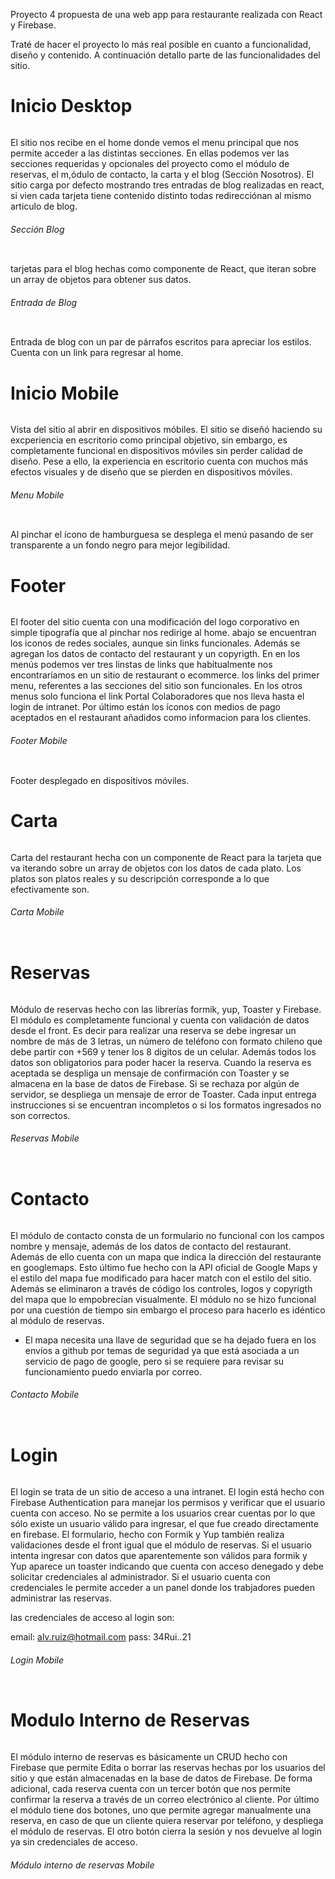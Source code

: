 Proyecto 4 propuesta de una web app para restaurante realizada con React y Firebase.

Traté de hacer el proyecto lo más real posible en cuanto a funcionalidad, diseño y contenido. A continuación detallo parte de las funcionalidades del sitio.

<h1>Inicio Desktop</h1>

<img src='https://i.postimg.cc/N0QHLVH8/homedesk.png' alt=''>

El sitio nos recibe en el home donde vemos el menu principal que nos permite acceder a las distintas secciones. En ellas podemos ver las secciones requeridas y opcionales del proyecto como el módulo de reservas, el m,ódulo de contacto, la carta y el blog (Sección Nosotros). El sitio carga por defecto mostrando tres entradas de blog realizadas en react, si vien cada tarjeta tiene contenido distinto todas redirecciónan al mismo articulo de blog.

<h6>Sección Blog</h6>
<img src='https://i.postimg.cc/d37Y6qz2/nosotros.png' alt=''>

tarjetas para el blog hechas como componente de React, que iteran sobre un array de objetos para obtener sus datos.

<h6>Entrada de Blog</h6>
<img src='https://i.postimg.cc/L5krNnxZ/blogarticle.png' alt=''>

Entrada de blog con un par de párrafos escritos para apreciar los estilos. Cuenta con un link para regresar al home.


<h1>Inicio Mobile</h1>
<img src='https://i.postimg.cc/pdQ3J9yb/homemobile.png' alt=''>

Vista del sitio al abrir en dispositivos móbiles. El sitio se diseñó haciendo su excperiencia en escritorio como principal objetivo, sin embargo, es completamente funcional en dispositivos móviles sin perder calidad de diseño. Pese a ello, la experiencia en escritorio cuenta con muchos más efectos visuales y de diseño que se pierden en dispositivos móviles.

<h6>Menu Mobile</h6>
<img src='https://i.postimg.cc/T1Bk6GhJ/homemobile2.png' alt=''>

Al pinchar el ícono de hamburguesa se desplega el menú pasando de ser transparente a un fondo negro para mejor legibilidad.

<h1>Footer</h1>

<img src='https://i.postimg.cc/G2DF0Yw9/footer.png' alt=''>

El footer del sitio cuenta con una modificación del logo corporativo en simple tipografía que al pinchar nos redirige al home. abajo se encuentran los iconos de redes sociales, aunque sin links funcionales. Además se agregan los datos de contacto del restaurant y un copyrigth. En en los menús podemos ver tres linstas de links que habitualmente nos encontraríamos en un sitio de restaurant o ecommerce. los links del primer menu, referentes a las secciones del sitio son funcionales. En los otros menus 
solo funciona el link Portal Colaboradores que nos lleva hasta el login de intranet. Por último están los íconos con medios de pago aceptados en el restaurant añadidos como 
informacion para los clientes.

<h6>Footer Mobile</h6>
<img src='https://i.postimg.cc/BncZznVs/footermobile.png' alt=''>

Footer desplegado en dispositivos móviles.

<h1>Carta</h1>

<img src='https://i.postimg.cc/KvcyYDqX/carta.png' alt=''>

Carta del restaurant hecha con un componente de React para la tarjeta que va iterando sobre un array de objetos con los datos de cada plato. Los platos son platos reales y su descripción corresponde a lo que efectivamente son.

<h6>Carta Mobile</h6>
<img src='https://i.postimg.cc/15Fj0WWV/cartamobile.png' alt=''>

<h1>Reservas</h1>

<img src='https://i.postimg.cc/nzVy0vsb/reservadesk.png' alt=''>

Módulo de reservas hecho con las librerías formik, yup, Toaster y Firebase. El módulo es completamente funcional y cuenta con validación de datos desde el front. Es decir para realizar una reserva se debe ingresar un nombre de más de 3 letras, un número de teléfono con formato chileno que debe partir con +569 y tener los 8 digitos de un celular. Además todos los datos son obligatorios para poder hacer la reserva. Cuando la reserva es aceptada se despliga un mensaje de confirmación con Toaster y se almacena en la base de datos de Firebase. Si se rechaza por algún de servidor, se despliega un mensaje de error de Toaster. Cada input entrega instrucciones si se encuentran incompletos o si los formatos ingresados no son correctos.

<h6>Reservas Mobile</h6>
<img src='https://i.postimg.cc/BvPpsbdL/reservasmobile.png' alt=''>

<h1>Contacto</h1>

<img src='https://i.postimg.cc/PxmBX2Bw/contactodesktop.png' alt=''>

El módulo de contacto consta de un formulario no funcional con los campos nombre y mensaje, además de los datos de contacto del restaurant. Además de ello cuenta con un mapa que indica la dirección del restaurante en googlemaps. Esto último fue hecho con la API oficial de Google Maps y el estilo del mapa fue modificado para hacer match con el estilo del sitio. Además se eliminaron a través de código los controles, logos y copyrigth del mapa que lo empobrecían visualmente. El módulo no se hizo funcional por una cuestión de tiempo sin embargo el proceso para hacerlo es idéntico al módulo de reservas.

* El mapa necesita una llave de seguridad que se ha dejado fuera en los envíos a github por temas de seguridad ya que está asociada a un servicio de pago de google, pero si se requiere para revisar su funcionamiento puedo enviarla por correo.

<h6>Contacto Mobile</h6>
<img src='https://i.postimg.cc/YSN3jZCM/contacto-mobile.png' alt=''>

<h1>Login</h1>

<img src='https://i.postimg.cc/FFSjKwWq/logindesktop.png' alt=''>

El login se trata de un sitio de acceso a una intranet. El login está hecho con Firebase Authentication para manejar los permisos y verificar que el usuario cuenta con acceso. No se permite a los usuarios crear cuentas por lo que sólo existe un usuario válido para ingresar, el que fue creado directamente en firebase. El formulario, hecho con Formik y Yup también realiza validaciones desde el front igual que el módulo de reservas. Si el usuario intenta ingresar con datos que aparentemente son válidos para formik y Yup aparece un toaster indicando que cuenta con acceso denegado y debe solicitar credenciales al administrador. Si el usuario cuenta con credenciales le permite acceder a un panel donde los trabjadores pueden administrar las reservas.

las credenciales de acceso al login son: 

email: alv.ruiz@hotmail.com 
pass: 34Rui..21

<h6>Login Mobile</h6>

<img src='https://i.postimg.cc/d1PVNN2k/loginmobile.png' alt=''>

<h1>Modulo Interno de Reservas</h1>

<img src='https://i.postimg.cc/8c3pWyzz/intranet.png' alt=''>

El módulo interno de reservas es básicamente un CRUD hecho con Firebase que permite Edita o borrar las reservas hechas por los usuarios del sitio y que están almacenadas en la base de datos de Firebase. De forma adicional, cada reserva cuenta con un tercer botón que nos permite confirmar la reserva a través de un correo electrónico al cliente. Por último el módulo tiene dos botones, uno que permite agregar manualmente una reserva, en caso de que un cliente quiera reservar por teléfono, y despliega el módulo de reservas. El otro botón cierra la sesión y nos devuelve al login ya sin credenciales de acceso.

<h6>Módulo interno de reservas Mobile</h6>

<img src='https://i.postimg.cc/yYcxcH0q/intranetmobile.png' alt=''>
